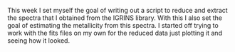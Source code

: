 This week I set myself the goal of writing out a script to reduce and extract the spectra that I obtained from the IGRINS library. With this I also set the goal of estimating the metallicity from this spectra. I started off trying to work with the fits files on my own for the reduced data just plotting it and seeing how it looked. 
